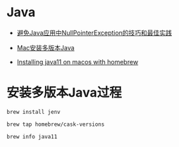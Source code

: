 # Java

- [避免Java应用中NullPointerException的技巧和最佳实践](http://www.importnew.com/7268.html)

- [Mac安装多版本Java](https://medium.com/@brunofrascino/working-with-multiple-java-versions-in-macos-9a9c4f15615a)

- [Installing java11 on macos with homebrew](https://medium.com/w-logs/installing-java-11-on-macos-with-homebrew-7f73c1e9fadf)


# 安装多版本Java过程

```
brew install jenv

brew tap homebrew/cask-versions

brew info java11
```